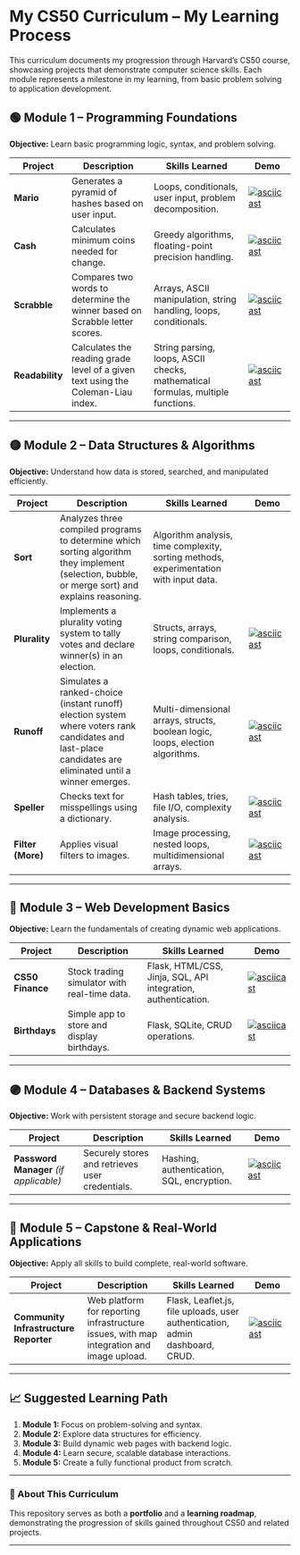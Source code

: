 # My CS50 Curriculum – My Learning Process

This curriculum documents my progression through Harvard’s CS50 course, showcasing projects that demonstrate computer science skills.
Each module represents a milestone in my learning, from basic problem solving to application development.

## 🟢 Module 1 – Programming Foundations
**Objective:** Learn basic programming logic, syntax, and problem solving.

| Project | Description | Skills Learned | Demo |
|---------|-------------|----------------|------|
| **Mario** | Generates a pyramid of hashes based on user input. | Loops, conditionals, user input, problem decomposition. | [![asciicast](https://asciinema.org/a/aLckIpejwaFdjQwN3yXr7LGhJ.svg)](https://asciinema.org/a/aLckIpejwaFdjQwN3yXr7LGhJ)|
| **Cash** | Calculates minimum coins needed for change. | Greedy algorithms, floating-point precision handling. |  [![asciicast](https://asciinema.org/a/dPjSDHZth8vslygLUbhODQxw5.svg)](https://asciinema.org/a/dPjSDHZth8vslygLUbhODQxw5) |
| **Scrabble** | Compares two words to determine the winner based on Scrabble letter scores. | Arrays, ASCII manipulation, string handling, loops, conditionals. | [![asciicast](https://asciinema.org/a/FPz1ZYCN9knfpmMON1j4rTwFC.svg)](https://asciinema.org/a/FPz1ZYCN9knfpmMON1j4rTwFC) |
| **Readability** | Calculates the reading grade level of a given text using the Coleman-Liau index. | String parsing, loops, ASCII checks, mathematical formulas, multiple functions. | [![asciicast](https://asciinema.org/a/Gc8KhFFJxIMVaCm5c62dEDFfu.svg)](https://asciinema.org/a/Gc8KhFFJxIMVaCm5c62dEDFfu) |


---

## 🟡 Module 2 – Data Structures & Algorithms
**Objective:** Understand how data is stored, searched, and manipulated efficiently.

| Project | Description | Skills Learned | Demo |
|---------|-------------|----------------|------|
| **Sort** | Analyzes three compiled programs to determine which sorting algorithm they implement (selection, bubble, or merge sort) and explains reasoning. | Algorithm analysis, time complexity, sorting methods, experimentation with input data. |  |
| **Plurality**  | Implements a plurality voting system to tally votes and declare winner(s) in an election.     | Structs, arrays, string comparison, loops, conditionals. | [![asciicast](https://asciinema.org/a/D1xyytk9A8GIg9Nn5zxPb23y4.svg)](https://asciinema.org/a/D1xyytk9A8GIg9Nn5zxPb23y4) |
| **Runoff**        | Simulates a ranked-choice (instant runoff) election system where voters rank candidates and last-place candidates are eliminated until a winner emerges. | Multi-dimensional arrays, structs, boolean logic, loops, election algorithms. | [![asciicast](https://asciinema.org/a/5BgciGNCZAlWVQ1Yr31pO9vL3.svg)](https://asciinema.org/a/5BgciGNCZAlWVQ1Yr31pO9vL3) |
| **Speller** | Checks text for misspellings using a dictionary. | Hash tables, tries, file I/O, complexity analysis. | [![asciicast](https://asciinema.org/a/12348.svg)](https://asciinema.org/a/12348) |
| **Filter (More)** | Applies visual filters to images. | Image processing, nested loops, multidimensional arrays. | [![asciicast](https://asciinema.org/a/12349.svg)](https://asciinema.org/a/12349) |

---

## 🔵 Module 3 – Web Development Basics
**Objective:** Learn the fundamentals of creating dynamic web applications.

| Project | Description | Skills Learned | Demo |
|---------|-------------|----------------|------|
| **CS50 Finance** | Stock trading simulator with real-time data. | Flask, HTML/CSS, Jinja, SQL, API integration, authentication. | [![asciicast](https://asciinema.org/a/12350.svg)](https://asciinema.org/a/12350) |
| **Birthdays** | Simple app to store and display birthdays. | Flask, SQLite, CRUD operations. | [![asciicast](https://asciinema.org/a/12351.svg)](https://asciinema.org/a/12351) |

---

## 🟣 Module 4 – Databases & Backend Systems
**Objective:** Work with persistent storage and secure backend logic.

| Project | Description | Skills Learned | Demo |
|---------|-------------|----------------|------|
| **Password Manager** *(if applicable)* | Securely stores and retrieves user credentials. | Hashing, authentication, SQL, encryption. | [![asciicast](https://asciinema.org/a/12352.svg)](https://asciinema.org/a/12352) |

---

## 🔴 Module 5 – Capstone & Real-World Applications
**Objective:** Apply all skills to build complete, real-world software.

| Project | Description | Skills Learned | Demo |
|---------|-------------|----------------|------|
| **Community Infrastructure Reporter** | Web platform for reporting infrastructure issues, with map integration and image upload. | Flask, Leaflet.js, file uploads, user authentication, admin dashboard, CRUD. | [![asciicast](https://asciinema.org/a/12353.svg)](https://asciinema.org/a/12353) |

---

## 📈 Suggested Learning Path
1. **Module 1:** Focus on problem-solving and syntax.
2. **Module 2:** Explore data structures for efficiency.
3. **Module 3:** Build dynamic web pages with backend logic.
4. **Module 4:** Learn secure, scalable database interactions.
5. **Module 5:** Create a fully functional product from scratch.

---

### 🎯 About This Curriculum
This repository serves as both a **portfolio** and a **learning roadmap**, demonstrating the progression of skills gained throughout CS50 and related projects.

---
